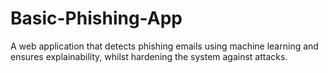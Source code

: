 # Basic-Phishing-App
A web application that detects phishing emails using machine learning and ensures explainability, whilst hardening the system against attacks.

